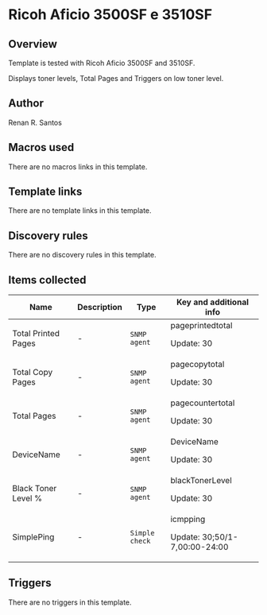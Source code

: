 # Ricoh Aficio 3500SF e 3510SF

## Overview


Template is tested with Ricoh Aficio 3500SF and 3510SF.


Displays toner levels, Total Pages and Triggers on low toner level.




## Author

Renan R. Santos

## Macros used

There are no macros links in this template.

## Template links

There are no template links in this template.

## Discovery rules

There are no discovery rules in this template.

## Items collected

|Name|Description|Type|Key and additional info|
|----|-----------|----|----|
|Total Printed Pages|<p>-</p>|`SNMP agent`|pageprintedtotal<p>Update: 30</p>|
|Total Copy Pages|<p>-</p>|`SNMP agent`|pagecopytotal<p>Update: 30</p>|
|Total Pages|<p>-</p>|`SNMP agent`|pagecountertotal<p>Update: 30</p>|
|DeviceName|<p>-</p>|`SNMP agent`|DeviceName<p>Update: 30</p>|
|Black Toner Level %|<p>-</p>|`SNMP agent`|blackTonerLevel<p>Update: 30</p>|
|SimplePing|<p>-</p>|`Simple check`|icmpping<p>Update: 30;50/1-7,00:00-24:00</p>|
## Triggers

There are no triggers in this template.

